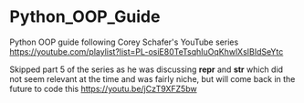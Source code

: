 # Python_OOP_Guide
Python OOP guide following Corey Schafer's YouTube series 
https://youtube.com/playlist?list=PL-osiE80TeTsqhIuOqKhwlXsIBIdSeYtc


Skipped part 5 of the series as he was discussing __repr__ and __str__ which did not seem relevant at the time and was fairly niche, but will come back in the future to code this
https://youtu.be/jCzT9XFZ5bw
